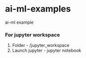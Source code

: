 # ai-ml-examples
ai-ml example

### For jupyter workspace
1. Folder - /jupyter_workspace
2. Launch jupyter - jupyter notebook

###
